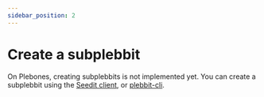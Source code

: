 ```yaml
---
sidebar_position: 2
---
```


# Create a subplebbit

On Plebones, creating subplebbits is not implemented yet. You can create a subplebbit using the [Seedit client](/learn/clients/seedit/create-a-community), or [plebbit-cli](/learn/clients/plebbit-cli/create-a-subplebbit).